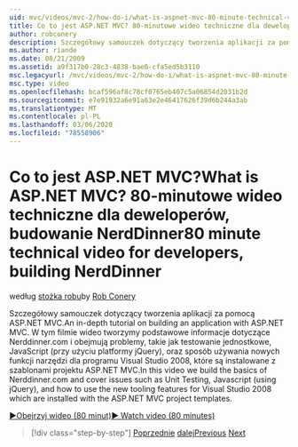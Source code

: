 ```yaml
---
uid: mvc/videos/mvc-2/how-do-i/what-is-aspnet-mvc-80-minute-technical-video-for-developers-building-nerddinner
title: Co to jest ASP.NET MVC? 80-minutowe wideo techniczne dla deweloperów, budowanie NerdDinner | Microsoft Docs
author: robconery
description: Szczegółowy samouczek dotyczący tworzenia aplikacji za pomocą ASP.NET MVC. W tym filmie wideo tworzymy podstawowe informacje dotyczące Nerddinner.com i obejmują problemy, takie jak testowanie jednostkowe,...
ms.author: riande
ms.date: 08/21/2009
ms.assetid: a9f317b0-28c3-4838-bae0-cfa5ed5b3110
msc.legacyurl: /mvc/videos/mvc-2/how-do-i/what-is-aspnet-mvc-80-minute-technical-video-for-developers-building-nerddinner
msc.type: video
ms.openlocfilehash: bcaf596af8c78cf0765eb407c5a06854d2031b2d
ms.sourcegitcommit: e7e91932a6e91a63e2e46417626f39d6b244a3ab
ms.translationtype: MT
ms.contentlocale: pl-PL
ms.lasthandoff: 03/06/2020
ms.locfileid: "78558906"
---
```

# <a name="what-is-aspnet-mvc-80-minute-technical-video-for-developers-building-nerddinner"></a><span data-ttu-id="0d6f5-105">Co to jest ASP.NET MVC?</span><span class="sxs-lookup"><span data-stu-id="0d6f5-105">What is ASP.NET MVC?</span></span> <span data-ttu-id="0d6f5-106">80-minutowe wideo techniczne dla deweloperów, budowanie NerdDinner</span><span class="sxs-lookup"><span data-stu-id="0d6f5-106">80 minute technical video for developers, building NerdDinner</span></span>

<span data-ttu-id="0d6f5-107">według [stożka robu](https://github.com/robconery)</span><span class="sxs-lookup"><span data-stu-id="0d6f5-107">by [Rob Conery](https://github.com/robconery)</span></span>

<span data-ttu-id="0d6f5-108">Szczegółowy samouczek dotyczący tworzenia aplikacji za pomocą ASP.NET MVC.</span><span class="sxs-lookup"><span data-stu-id="0d6f5-108">An in-depth tutorial on building an application with ASP.NET MVC.</span></span> <span data-ttu-id="0d6f5-109">W tym filmie wideo tworzymy podstawowe informacje dotyczące Nerddinner.com i obejmują problemy, takie jak testowanie jednostkowe, JavaScript (przy użyciu platformy jQuery), oraz sposób używania nowych funkcji narzędzi dla programu Visual Studio 2008, które są instalowane z szablonami projektu ASP.NET MVC.</span><span class="sxs-lookup"><span data-stu-id="0d6f5-109">In this video we build the basics of Nerddinner.com and cover issues such as Unit Testing, Javascript (using jQuery), and how to use the new tooling features for Visual Studio 2008 which are installed with the ASP.NET MVC project templates.</span></span>

[<span data-ttu-id="0d6f5-110">&#9654;Obejrzyj wideo (80 minut)</span><span class="sxs-lookup"><span data-stu-id="0d6f5-110">&#9654; Watch video (80 minutes)</span></span>](https://channel9.msdn.com/Blogs/ASP-NET-Site-Videos/what-is-aspnet-mvc-80-minute-technical-video-for-developers-building-nerddinner)

> [!div class="step-by-step"]
> <span data-ttu-id="0d6f5-111">[Poprzednie](displaying-a-table-of-database-data.md)
> [dalej](why-aspnet-mvc-3-minute-overview-video-for-decision-makers.md)</span><span class="sxs-lookup"><span data-stu-id="0d6f5-111">[Previous](displaying-a-table-of-database-data.md)
[Next](why-aspnet-mvc-3-minute-overview-video-for-decision-makers.md)</span></span>
